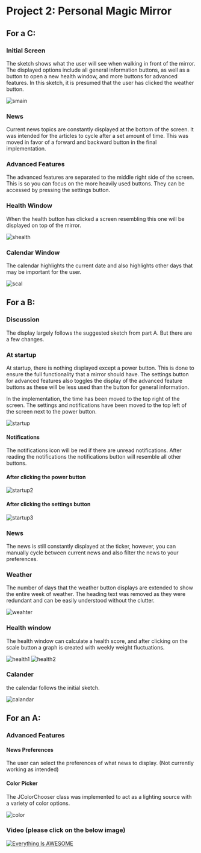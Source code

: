 # Project 2: Personal Magic Mirror

## For a C:

### Initial Screen

The sketch shows what the user will see when walking in front of the mirror. The displayed options include all general information buttons, as well as a button to open a new health window, and more buttons for advanced features. In this sketch, it is presumed that the user has clicked the weather button.

![smain](https://user-images.githubusercontent.com/82000483/202045699-fd2c85f2-1818-4690-bc98-ed6a505d2662.jpg)

### News

Current news topics are constantly displayed at the bottom of the screen. It was intended for the articles to cycle after a set amount of time. This was moved in favor of a forward and backward button in the final implementation.

### Advanced Features

The advanced features are separated to the middle right side of the screen. This is so you can focus on the more heavily used buttons. They can be accessed by pressing the settings button.

### Health Window

When the health button has clicked a screen resembling this one will be displayed on top of the mirror.

![shealth](https://user-images.githubusercontent.com/82000483/202043845-85e08c36-a544-40cf-b288-fc67990eeb0f.jpg)

### Calendar Window

The calendar highlights the current date and also highlights other days that may be important for the user.   

![scal](https://user-images.githubusercontent.com/82000483/202044097-2d80ec45-7fe4-47a2-9de5-68b3d0972ed3.jpg)


## For a B:

### Discussion

The display largely follows the suggested sketch from part A. But there are a few changes. 

### At startup

At startup, there is nothing displayed except a power button. This is done to ensure the full functionality that a mirror should have. The settings button for advanced features also toggles the display of the advanced feature buttons as these will be less used than the button for general information. 

In the implementation, the time has been moved to the top right of the screen. The settings and notifications have been moved to the top left of the screen next to the power button.

![startup](https://user-images.githubusercontent.com/82000483/201829502-7892d734-6d99-4624-8c55-8e2b780363f8.png)

#### Notifications

The notifications icon will be red if there are unread notifications. After reading the notifications the notifications button will resemble all other buttons. 

#### After clicking the power button

![startup2](https://user-images.githubusercontent.com/82000483/201829507-04cf5696-803c-4b4f-b637-d50c9c256801.png)

#### After clicking the settings button

![startup3](https://user-images.githubusercontent.com/82000483/201832616-3ffab22b-473d-4738-87a3-e1a6a12cbfce.png)

### News

The news is still constantly displayed at the ticker, however, you can manually cycle between current news and also filter the news to your preferences. 

### Weather

The number of days that the weather button displays are extended to show the entire week of weather. The heading text was removed as they were redundant and can be easily understood without the clutter. 

![weahter](https://user-images.githubusercontent.com/82000483/201829524-95bc1c20-0443-4165-aa29-946ceaa1c45d.png)

### Health window 

The health window can calculate a health score, and after clicking on the scale button a graph is created with weekly weight fluctuations. 

![health1](https://user-images.githubusercontent.com/82000483/201829537-13ad62bd-92a0-40b6-baee-83552d82cb65.png)
![health2](https://user-images.githubusercontent.com/82000483/201829544-1876ab71-8e05-4aa6-b1ad-0dc83586502b.png)

### Calander

the calendar follows the initial sketch.

![calandar](https://user-images.githubusercontent.com/82000483/201829603-a297317f-533e-4d16-b31d-29bf01df9f4e.png)


## For an A:

### Advanced Features

#### News Preferences 
The user can select the preferences of what news to display. (Not currently working as intended)

#### Color Picker
The JColorChooser class was implemented to act as a lighting source with a variety of color options. 

![color](https://user-images.githubusercontent.com/82000483/201832219-ec1f3f21-a3b2-4848-a277-2b4a32a2f2ce.gif)


### Video (please click on the below image)

[![Everything Is AWESOME](http://i.imgur.com/Ot5DWAW.png)](https://youtu.be/StTqXEQ2l-Y?t=35s "Everything Is AWESOME")


